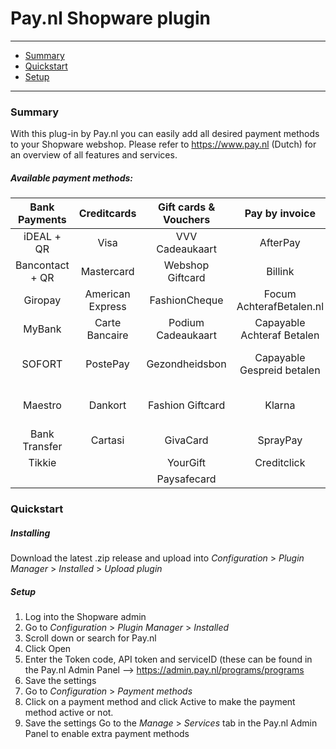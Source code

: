 # Pay.nl Shopware plugin
---
- [Summary](#summary)
- [Quickstart](#quickstart)
- [Setup](#setup)
---
### Summary
With this plug-in by Pay.nl you can easily add all desired payment methods to your Shopware webshop. Please refer to https://www.pay.nl (Dutch) for an overview of all features and services. 
##### Available payment methods:
Bank Payments  | Creditcards | Gift cards & Vouchers | Pay by invoice | Others | 
:-----------: | :-----------: | :-----------: | :-----------: | :-----------: |
iDEAL + QR |Visa | VVV Cadeaukaart | AfterPay | PayPal |
Bancontact + QR |  Mastercard | Webshop Giftcard | Billink | WeChatPay | 
Giropay |American Express | FashionCheque |Focum AchterafBetalen.nl | AmazonPay |
MyBank | Carte Bancaire | Podium Cadeaukaart | Capayable Achteraf Betalen | Cashly | 
SOFORT | PostePay | Gezondheidsbon | Capayable Gespreid betalen | Pay Fixed Price (phone) |
Maestro | Dankort | Fashion Giftcard | Klarna | Instore Payments (POS) |
Bank Transfer | Cartasi | GivaCard | SprayPay | Przelewy24 | 
| Tikkie | | YourGift | Creditclick | | 
| | | Paysafecard |
### Quickstart
##### Installing
Download the latest .zip release and upload into *Configuration* > *Plugin Manager* > *Installed* > *Upload plugin*
##### Setup
1. Log into the Shopware admin
2. Go to *Configuration* > *Plugin Manager* > *Installed*
3. Scroll down or search for Pay.nl
4. Click Open
5. Enter the Token code, API token and serviceID (these can be found in the Pay.nl Admin Panel --> https://admin.pay.nl/programs/programs
6. Save the settings
7. Go to *Configuration* > *Payment methods*
8. Click on a payment method and click Active to make the payment method active or not.
9. Save the settings
Go to the *Manage* > *Services* tab in the Pay.nl Admin Panel to enable extra payment methods
